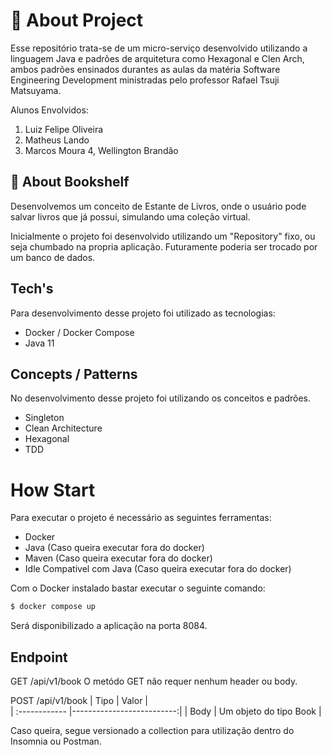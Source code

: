 # :book: About Project

Esse repositório trata-se de um micro-serviço desenvolvido utilizando a linguagem Java e padrões de arquitetura como Hexagonal e Clen Arch, ambos padrões ensinados durantes as aulas da matéria Software Engineering Development ministradas pelo professor Rafael Tsuji Matsuyama.

Alunos Envolvidos:

1. Luiz Felipe Oliveira
2. Matheus Lando
3. Marcos Moura
4, Wellington Brandão

## :closed_book: About Bookshelf 

Desenvolvemos um conceito de Estante de Livros, onde o usuário pode salvar livros que já possui, simulando uma coleção virtual.

Inicialmente o projeto foi desenvolvido utilizando um "Repository" fixo, ou seja chumbado na propria aplicação. Futuramente poderia ser trocado por um banco de dados.

## Tech's

Para desenvolvimento desse projeto foi utilizado as tecnologias:

- Docker / Docker Compose
- Java 11

## Concepts / Patterns

No desenvolvimento desse projeto foi utilizando os conceitos e padrões.

- Singleton
- Clean Architecture
- Hexagonal
- TDD 

# How Start

Para executar o projeto é necessário as seguintes ferramentas:

- Docker
- Java                          (Caso queira executar fora do docker)
- Maven                         (Caso queira executar fora do docker)
- Idle Compativel com Java      (Caso queira executar fora do docker)

Com o Docker instalado bastar executar o seguinte comando:

```bash
$ docker compose up
```

Será disponibilizado a aplicação na porta 8084.

## Endpoint

GET /api/v1/book
O metódo GET não requer nenhum header ou body.

POST /api/v1/book
| Tipo          | Valor                     |  
| :------------ |--------------------------:|
| Body          | Um objeto do tipo Book    |

Caso queira, segue versionado a collection para utilização dentro do Insomnia ou Postman.

